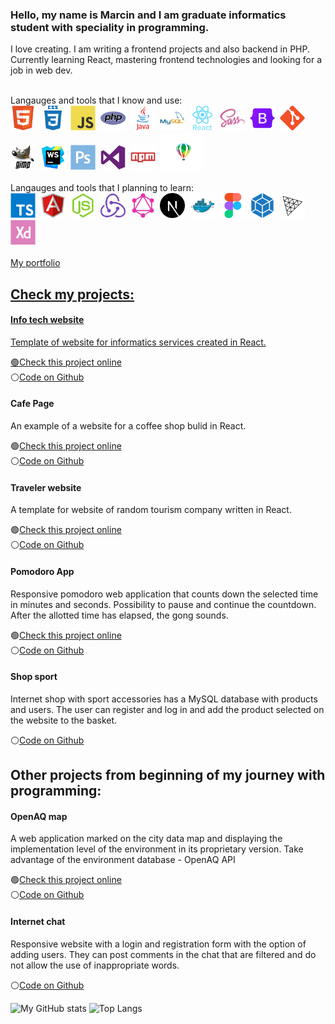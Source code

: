 
### Hello, my name is Marcin and I am graduate informatics student with speciality in programming.

I love creating. I am writing a frontend projects and also backend in PHP. Currently learning React, mastering frontend technologies and looking for a job in web dev.
<!--I like really like listen to music of singers France Gall, Francoise Hardy, Nancy Siantra and Julie London after working-->
<br>
Langauges and tools that I know and use:
<div>
  <img src="https://github.com/devicons/devicon/blob/master/icons/html5/html5-original.svg" title="HTML5" alt="HTML" width="40" height="40"/>&nbsp;
  <img src="https://github.com/devicons/devicon/blob/master/icons/css3/css3-plain-wordmark.svg"  title="CSS3" alt="CSS" width="40" height="40"/>&nbsp;
  <img src="https://github.com/devicons/devicon/blob/master/icons/javascript/javascript-original.svg" title="JavaScript" alt="JavaScript" width="40"height="40"/>&nbsp;
  <img src="https://github.com/devicons/devicon/blob/master/icons/php/php-original.svg" title="PHP" alt="PHP" width="40" height="40"/>&nbsp;
  <img src="https://github.com/devicons/devicon/blob/master/icons/java/java-original-wordmark.svg" title="Java" alt="Java" width="40" height="40"/>&nbsp;
  <img src="https://github.com/devicons/devicon/blob/master/icons/mysql/mysql-original-wordmark.svg" title="MySQL"  alt="MySQL" width="40" height="40"/>&nbsp;
  <img src="https://github.com/devicons/devicon/blob/master/icons/react/react-original-wordmark.svg" title="React" alt="React" width="40" height="40"/>&nbsp;
  <img src="https://github.com/devicons/devicon/blob/master/icons/sass/sass-original.svg" title="SASS" alt="SASS " width="40" height="40"/>&nbsp;
  <img src="https://github.com/devicons/devicon/blob/master/icons/bootstrap/bootstrap-original.svg" title="Bootstrap" alt="Bootstrap" width="40" height="40"/>&nbsp;
  <img src="https://github.com/devicons/devicon/blob/master/icons/git/git-original.svg" title="Git" **alt="Git" width="40" height="40"/>&nbsp;
   <img src="https://github.com/devicons/devicon/blob/master/icons/gimp/gimp-original-wordmark.svg" title="Gimp" **alt="Gimp" width="40" height="40"/>&nbsp;
   <img src="https://github.com/devicons/devicon/blob/master/icons/webstorm/webstorm-original.svg" title="Webstorm" **alt="Webstorm" width="40" height="40"/>&nbsp;
  <img src="https://github.com/devicons/devicon/blob/master/icons/photoshop/photoshop-plain.svg" title="Photoshop" alt="Photoshop" width="40" height="40"/>&nbsp;
   <img src="https://github.com/devicons/devicon/blob/master/icons/visualstudio/visualstudio-plain.svg" title="VisualStudioCode" alt="VisualStudioCode" width="40" height="40"/>&nbsp;
<img src="https://github.com/devicons/devicon/blob/master/icons/npm/npm-original-wordmark.svg" title="Npm" alt="Npm" width="40" height="40"/>&nbsp;
  <img src="https://github.com/Wilberson-Roberto/Wilberson-Roberto/blob/main/img/coreldraw.svg" title="CorelDRAW" alt="CorelDRAW" width="70" height="60"/>&nbsp;
</div>
<br>
Langauges and tools that I planning to learn:
<div>
<img src="https://github.com/devicons/devicon/blob/master/icons/typescript/typescript-original.svg" title="Typescript" alt="Typescript" width="40" height="40"/>&nbsp;
<img src="https://github.com/devicons/devicon/blob/master/icons/angularjs/angularjs-original.svg" title="Angular" alt="Angular" width="40" height="40"/>&nbsp;
<img src="https://github.com/devicons/devicon/blob/master/icons/nodejs/nodejs-original.svg" title="NodeJS" alt="NodeJS" width="40" height="40"/>&nbsp;
<img src="https://github.com/devicons/devicon/blob/master/icons/redux/redux-original.svg" title="Redux" alt="Redux" width="40" height="40"/>&nbsp;
<img src="https://github.com/devicons/devicon/blob/master/icons/graphql/graphql-plain.svg" title="Graphql" alt="Graphql" width="40" height="40"/>&nbsp;
<img src="https://github.com/devicons/devicon/blob/master/icons/nextjs/nextjs-original.svg" title="Next" alt="Next" width="40" height="40"/>&nbsp;
<img src="https://github.com/devicons/devicon/blob/master/icons/docker/docker-original.svg" title="Docker" alt="Docker" width="40" height="40"/>&nbsp;
  <img src="https://github.com/devicons/devicon/blob/master/icons/figma/figma-original.svg" title="Figma" alt="Figma" width="40" height="40"/>&nbsp;
  <img src="https://github.com/devicons/devicon/blob/master/icons/webpack/webpack-plain.svg" title="Webpack" alt="Webpack" width="40" height="40"/>&nbsp;
  <img src="https://github.com/devicons/devicon/blob/master/icons/threejs/threejs-original.svg" title="Threejs" alt="Threejs" width="40" height="40"/>&nbsp;
  <img src="https://github.com/devicons/devicon/blob/master/icons/xd/xd-plain.svg" title="AdobeXD" alt="AdobeXD" width="40" height="40"/>&nbsp;
</div>
<br>
<a href="https://marcin-c-portfolio.vercel.app/">My portfolio</a><br>
<a href="https://codepen.io/Topaze"My Codepen</a>

## Check my projects: 

<h4>Info tech website </h4>

Template of website for informatics services created in React.

:green_circle:<a href="https://info-tech-website.vercel.app/">Check this project online</a> <br>
:white_circle:<a href="https://github.com/MarcinCzernek/info_tech_website">Code on Github</a>

<h4>Cafe Page</h4>

An example of a website for a coffee shop bulid in React.

:green_circle:<a href="https://cafe-page.vercel.app/">Check this project online</a> <br>
:white_circle:<a href="https://github.com/MarcinCzernek/cafe_page">Code on Github</a>

<h4>Traveler website</h4>

A template for website of random tourism company written in React.

:green_circle:<a href="https://traveler-website.vercel.app/">Check this project online</a><br>
:white_circle:<a href="https://github.com/MarcinCzernek/traveler_website">Code on Github</a>

<h4>Pomodoro App</h4>

Responsive pomodoro web application that counts down the selected time in minutes and seconds. Possibility to pause and continue the countdown. After the allotted time has elapsed, the gong sounds.

:green_circle:<a href="https://pomodoro-js-ten.vercel.app/">Check this project online</a><br>
:white_circle:<a href="https://github.com/MarcinCzernek/pomodoro_js">Code on Github</a>

<h4>Shop sport</h4>

Internet shop with sport accessories has a MySQL database with products and users. The user can register and log in and add the product selected on the website to the basket.

:white_circle:<a href="https://github.com/MarcinCzernek/shopSport">Code on Github</a>

## Other projects from beginning of my journey with programming:

<h4>OpenAQ map</h4>

A web application marked on the city data map and displaying the implementation level of the environment in its proprietary version. Take advantage of the environment database - OpenAQ API

:green_circle:<a href="leaflet-javascript-lab3.vercel.app">Check this project online</a> <br>
:white_circle:<a href="https://github.com/MarcinCzernek/Leaflet_javascript_lab3">Code on Github</a>

<h4>Internet chat</h4>

Responsive website with a login and registration form with the option of adding users. They can post comments in the chat that are filtered and do not allow the use of inappropriate words.

<!-- :green_circle:<a href="leaflet-javascript-lab3.vercel.app">Check this project online</a> <br> -->
:white_circle:<a href="https://github.com/MarcinCzernek/PAK-project">Code on Github</a>

<div>
<img alt="My GitHub stats" src="https://github-readme-stats.vercel.app/api?username=MarcinCzernek" />
<img alt="Top Langs" src="https://github-readme-stats.vercel.app/api/top-langs/?username=MarcinCzernek" />
</div>


<!--
**MarcinCzernek/MarcinCzernek** is a ✨ _special_ ✨ repository because its `README.md` (this file) appears on your GitHub profile.

Here are some ideas to get you started:

- 🔭 I’m currently working on ...
- 🌱 I’m currently learning ...
- 👯 I’m looking to collaborate on ...
- 🤔 I’m looking for help with ...
- 💬 Ask me about ...
- 📫 How to reach me: ...
- 😄 Pronouns: ...
- ⚡ Fun fact: ...
-->
